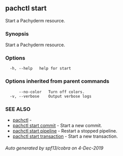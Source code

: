 ## pachctl start

Start a Pachyderm resource.

### Synopsis

Start a Pachyderm resource.

### Options

```
  -h, --help   help for start
```

### Options inherited from parent commands

```
      --no-color   Turn off colors.
  -v, --verbose    Output verbose logs
```

### SEE ALSO

* [pachctl](pachctl.md)	 - 
* [pachctl start commit](pachctl_start_commit.md)	 - Start a new commit.
* [pachctl start pipeline](pachctl_start_pipeline.md)	 - Restart a stopped pipeline.
* [pachctl start transaction](pachctl_start_transaction.md)	 - Start a new transaction.

###### Auto generated by spf13/cobra on 4-Dec-2019
